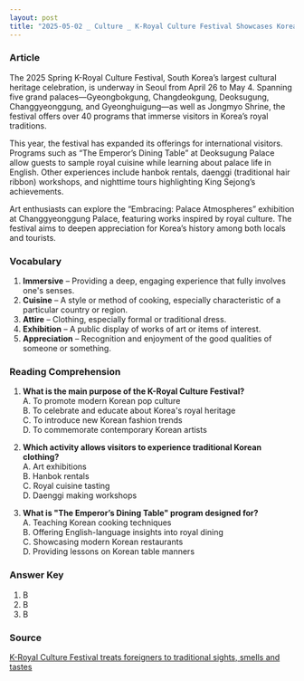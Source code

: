 ```yaml
---
layout: post
title: "2025-05-02 _ Culture _ K-Royal Culture Festival Showcases Korea’s Royal Heritage"
---
```


### Article

The 2025 Spring K-Royal Culture Festival, South Korea’s largest cultural heritage celebration, is underway in Seoul from April 26 to May 4. Spanning five grand palaces—Gyeongbokgung, Changdeokgung, Deoksugung, Changgyeonggung, and Gyeonghuigung—as well as Jongmyo Shrine, the festival offers over 40 programs that immerse visitors in Korea’s royal traditions.

This year, the festival has expanded its offerings for international visitors. Programs such as “The Emperor’s Dining Table” at Deoksugung Palace allow guests to sample royal cuisine while learning about palace life in English. Other experiences include hanbok rentals, daenggi (traditional hair ribbon) workshops, and nighttime tours highlighting King Sejong’s achievements.

Art enthusiasts can explore the “Embracing: Palace Atmospheres” exhibition at Changgyeonggung Palace, featuring works inspired by royal culture. The festival aims to deepen appreciation for Korea’s history among both locals and tourists.

<!-- split -->
### Vocabulary

1. **Immersive** – Providing a deep, engaging experience that fully involves one's senses.
2. **Cuisine** – A style or method of cooking, especially characteristic of a particular country or region.
3. **Attire** – Clothing, especially formal or traditional dress.
4. **Exhibition** – A public display of works of art or items of interest.
5. **Appreciation** – Recognition and enjoyment of the good qualities of someone or something.

<!-- split -->
### Reading Comprehension

1. **What is the main purpose of the K-Royal Culture Festival?**  
   A. To promote modern Korean pop culture  
   B. To celebrate and educate about Korea's royal heritage  
   C. To introduce new Korean fashion trends  
   D. To commemorate contemporary Korean artists  

2. **Which activity allows visitors to experience traditional Korean clothing?**  
   A. Art exhibitions  
   B. Hanbok rentals  
   C. Royal cuisine tasting  
   D. Daenggi making workshops  

3. **What is "The Emperor’s Dining Table" program designed for?**  
   A. Teaching Korean cooking techniques  
   B. Offering English-language insights into royal dining  
   C. Showcasing modern Korean restaurants  
   D. Providing lessons on Korean table manners  

<!-- split -->
### Answer Key

1. B  
2. B  
3. B  

<!-- split -->
### Source

[K-Royal Culture Festival treats foreigners to traditional sights, smells and tastes](https://koreajoongangdaily.joins.com/news/2025-04-29/culture/koreanHeritage/KRoyal-Culture-Festival-treats-foreigners-to-traditional-sights-smells-and-tastes/2296029?utm_source=chatgpt.com)
